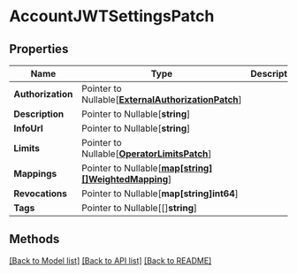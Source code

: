 # AccountJWTSettingsPatch

## Properties

Name | Type | Description | Notes
------------ | ------------- | ------------- | -------------
**Authorization** | Pointer to Nullable[[**ExternalAuthorizationPatch**](ExternalAuthorizationPatch.md)] |  | [optional] 
**Description** | Pointer to Nullable[**string**] |  | [optional] 
**InfoUrl** | Pointer to Nullable[**string**] |  | [optional] 
**Limits** | Pointer to Nullable[[**OperatorLimitsPatch**](OperatorLimitsPatch.md)] |  | [optional] 
**Mappings** | Pointer to Nullable[[**map[string][]WeightedMapping**](WeightedMapping.md)] |  | [optional] 
**Revocations** | Pointer to Nullable[**map[string]int64**] |  | [optional] 
**Tags** | Pointer to Nullable[[]**string**] |  | [optional] 

## Methods


[[Back to Model list]](../README.md#documentation-for-models) [[Back to API list]](../README.md#documentation-for-api-endpoints) [[Back to README]](../README.md)


